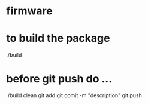 # firmware
# to build the package
./build

# before git push do ...
./build clean
git add <files>
git comit -m "description"
git push
